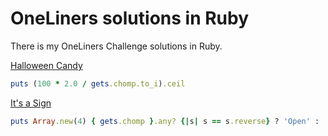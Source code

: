 # OneLiners solutions in Ruby

There is my OneLiners Challenge solutions in Ruby.

[Halloween Candy](easy/halloween-candy/README.md)

```ruby
puts (100 * 2.0 / gets.chomp.to_i).ceil
```

[It's a Sign](hard/pro-its-a-sign/README.md)

```ruby
puts Array.new(4) { gets.chomp }.any? {|s| s == s.reverse} ? 'Open' : 'Trash'
```
